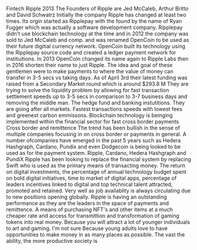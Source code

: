 Fintech
Ripple
2013
The Founders of Ripple are Jed McCaleb, Arthur Britto and David Schwatrz
Initially the company Ripple has changed at least two times. Its orgin started as Ripplepay with the found by the name of Ryan Fugger which was actually a software development company. Ripplepay didn't use blockchain technology at the time and in 2012 the company was sold to Jed McCaleb and comp. and was renamed OpenCoin to be used as their future digitial currency network. OpenCoin built its technology using the Ripplepay source code and created a ledger payment network for instituitions. In 2013 OpenCoin changed its name again to Ripple Labs then in 2016 shorten their name to just Ripple. The idea and goal of these gentlemen were to make payments to where the value of money can transfer in 3-5 secs vs taking days.
As of April 3rd their latest funding was raised from a Secondary Market round which is around $293.8 M
They are trying to solve the liquidity problem by allowing for fast transaction settlement speeds up to 3-5 secs in comparison to 3-7 business days and removing the middle man.
The hedge fund and banking instutitions. They are going after all markets.
Fastest transactions speeds with lowest fees and greenest carbon emmissons.
Blockchain technology is beinging implemented within the financial sector for fast cross border payments
Cross border and remittence
The trend has been bullish in the sense of multiple companies focusing in on cross border or payments in general. A number ofcompanies have emerged in the past 5 years such as Hedera Hashgraph, Cardano, Pundix and even Dodgecoin is being looked to be used as for the payment system.
Ripple, Cardano, Hedera Hashgraph and PundiX
Ripple has been looking to replace the financial system by replacing Swift who is used as the primary means of transacting money.
The return on digital investments, the percentage of annual technology budget spent on bold digital initiatives, time to market of digital apps, percentage of leaders incentives linked to digital and top technical talent attracted, promoted and retained. Very well as job availablity is always circulating due to new positions opening globally. 
Ripple is having an outstanding performance as they are the leaders in the space of payments and remittence.
A means of purchasing NFT's and other items at a much cheaper rate and access for transmittion and transformation of gaming tokens into real money.
Because you will attract a lot of younger individuals to art and gaming.
I'm not sure
Because young adults love to have opportunities to make money in as many places as possible. The vast the ability, the more productive society is
